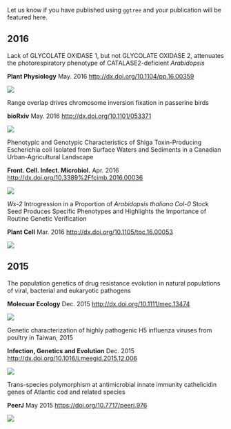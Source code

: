 <!-- AddToAny BEGIN -->
<div class="a2a_kit a2a_kit_size_32 a2a_default_style">
<a class="a2a_dd" href="//www.addtoany.com/share"></a>
<a class="a2a_button_facebook"></a>
<a class="a2a_button_twitter"></a>
<a class="a2a_button_google_plus"></a>
<a class="a2a_button_pinterest"></a>
<a class="a2a_button_reddit"></a>
<a class="a2a_button_sina_weibo"></a>
<a class="a2a_button_wechat"></a>
<a class="a2a_button_douban"></a>
</div>
<script async src="//static.addtoany.com/menu/page.js"></script>
<!-- AddToAny END -->

Let us know if you have published using `ggtree` and your publication will be featured here.


## <i class="fa fa-calendar"></i> 2016

Lack of GLYCOLATE OXIDASE 1, but not GLYCOLATE OXIDASE 2, attenuates the photorespiratory phenotype of CATALASE2-deficient *Arabidopsis*

**Plant Physiology** May. 2016 <http:/​/​dx.​doi.​org/​10.​1104/​pp.​16.​00359>

![](featured_img/2016_PlantPhysiology.png)

Range overlap drives chromosome inversion fixation in passerine birds

**bioRxiv** May. 2016 <http://dx.doi.org/10.1101/053371>

![](featured_img/passerine_birds.png)

Phenotypic and Genotypic Characteristics of Shiga Toxin-Producing Escherichia coli Isolated from Surface Waters and Sediments in a Canadian Urban-Agricultural Landscape 

**Front. Cell. Infect. Microbiol.** Apr. 2016 <http://dx.doi.org/10.3389%2Ffcimb.2016.00036>

![](featured_img/2016_fcimb-06-00036-g003.jpg)

*Ws-2* Introgression in a Proportion of *Arabidopsis thaliana Col-0* Stock Seed Produces Specific Phenotypes and Highlights the Importance of Routine Genetic Verification

**Plant Cell** Mar. 2016 <http://dx.doi.org/10.1105/tpc.16.00053>

![](featured_img/plantcell_2016.png)

## <i class="fa fa-calendar"></i> 2015

The population genetics of drug resistance evolution in natural populations of viral, bacterial and eukaryotic pathogens 

**Molecuar Ecology** Dec. 2015 <http://dx.doi.org/10.1111/mec.13474>

![](featured_img/2015_ME_image_n_mec13474-fig-0003.png)

Genetic characterization of highly pathogenic H5 influenza viruses from poultry in Taiwan, 2015 

**Infection, Genetics and Evolution** Dec. 2015 <http://dx.doi.org/10.1016/j.meegid.2015.12.006>

![](featured_img/2015_peiyu_1-s2.0-S1567134815300721-gr1.jpg)

Trans-species polymorphism at antimicrobial innate immunity cathelicidin genes of Atlantic cod and related species 

**PeerJ** May 2015 <https://doi.org/10.7717/peerj.976>

![](featured_img/2015_peerJ_fig-9-2x.jpg)

